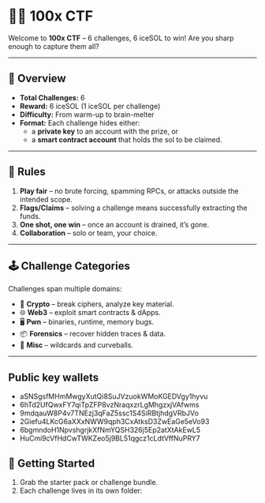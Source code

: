 # 🏴‍☠️ 100x CTF

Welcome to **100x CTF** – 6 challenges, 6 iceSOL to win!
Are you sharp enough to capture them all?

---

## 📜 Overview

- **Total Challenges:** 6
- **Reward:** 6 iceSOL (1 iceSOL per challenge)
- **Difficulty:** From warm-up to brain-melter
- **Format:** Each challenge hides either:
  - a **private key** to an account with the prize, or
  - a **smart contract account** that holds the sol to be claimed.

---

## 🎯 Rules

1. **Play fair** – no brute forcing, spamming RPCs, or attacks outside the intended scope.
2. **Flags/Claims** – solving a challenge means successfully extracting the funds.
3. **One shot, one win** – once an account is drained, it’s gone.
4. **Collaboration** – solo or team, your choice.

---

## 🕹 Challenge Categories

Challenges span multiple domains:

- 🔐 **Crypto** – break ciphers, analyze key material.
- 🌐 **Web3** – exploit smart contracts & dApps.
- 🖥 **Pwn** – binaries, runtime, memory bugs.
- 📦 **Forensics** – recover hidden traces & data.
- 🎲 **Misc** – wildcards and curveballs.

---

## Public key wallets

- aSNSgsfMHmMwgyXutQi8SuJVzuokWMoKGEDVgy1hyvu
- 6hTd2UfQwxFY7qiTpZFP8vzNraqxzrLgMhgzxjVAfwms
- 9mdqauW8P4v7TNEzj3qFaZ5ssc1S4SiRBtjhdgVRbJVo
- 2Giefu4LKcG6aXXxNWW9qph3CxAtksD3ZwEaGe5eVo93
- 6bgmndoH1NpvshgrjkXfNmYQSH326j5Ep2atXtAkEwL5
- HuCmi9cVfHdCwTWKZeo5j9BL51qgcz1cLdtVffNuPRY7

## 🚀 Getting Started

1. Grab the starter pack or challenge bundle.
2. Each challenge lives in its own folder:
